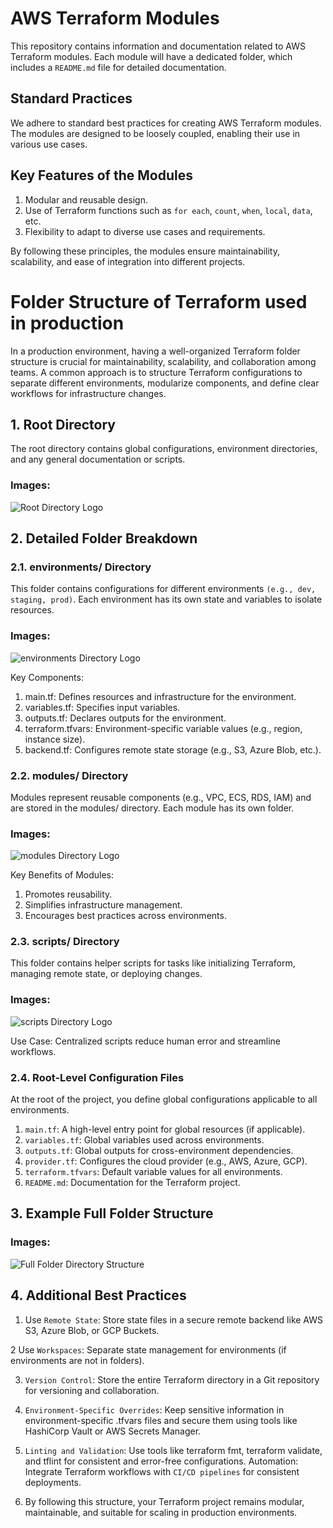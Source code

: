 # AWS Terraform Modules

This repository contains information and documentation related to AWS Terraform modules. Each module will have a dedicated folder, which includes a `README.md` file for detailed documentation.

## Standard Practices

We adhere to standard best practices for creating AWS Terraform modules. The modules are designed to be loosely coupled, enabling their use in various use cases. 

## Key Features of the Modules

1. Modular and reusable design.
2. Use of Terraform functions such as `for each`, `count`, `when`, `local`, `data`, etc.
3. Flexibility to adapt to diverse use cases and requirements.

By following these principles, the modules ensure maintainability, scalability, and ease of integration into different projects.


# Folder Structure of Terraform used in production

In a production environment, having a well-organized Terraform folder structure is crucial for maintainability, scalability, and collaboration among teams. A common approach is to structure Terraform configurations to separate different environments, modularize components, and define clear workflows for infrastructure changes.


## 1. Root Directory


The root directory contains global configurations, environment directories, and any general documentation or scripts.


### Images:

![Root Directory Logo](./images/Terraform%20folder%20structure%20root%20directory.png)



## 2. Detailed Folder Breakdown


### 2.1. environments/ Directory


This folder contains configurations for different environments `(e.g., dev, staging, prod)`. Each environment has its own state and variables to isolate resources.


### Images:

![environments Directory Logo](./images/Terraform%20folder%20structure%20environment%20directory.png)




Key Components:

1. main.tf: Defines resources and infrastructure for the environment.
2. variables.tf: Specifies input variables.
3. outputs.tf: Declares outputs for the environment.
4. terraform.tfvars: Environment-specific variable values (e.g., region, instance size).
5. backend.tf: Configures remote state storage (e.g., S3, Azure Blob, etc.).


### 2.2. modules/ Directory


Modules represent reusable components (e.g., VPC, ECS, RDS, IAM) and are stored in the modules/ directory. Each module has its own folder.


### Images:

![modules Directory Logo](./images/Terraform%20folder%20structure%20modules%20directory.png)



Key Benefits of Modules:

1. Promotes reusability.
2. Simplifies infrastructure management.
3. Encourages best practices across environments.



### 2.3. scripts/ Directory


This folder contains helper scripts for tasks like initializing Terraform, managing remote state, or deploying changes.


### Images:


![scripts Directory Logo](./images/Terraform%20folder%20structure%20scripts%20directory.png)



Use Case: Centralized scripts reduce human error and streamline workflows.




### 2.4. Root-Level Configuration Files


At the root of the project, you define global configurations applicable to all environments.

1. `main.tf`: A high-level entry point for global resources (if applicable).
2. `variables.tf`: Global variables used across environments.
3. `outputs.tf`: Global outputs for cross-environment dependencies.
4. `provider.tf`: Configures the cloud provider (e.g., AWS, Azure, GCP).
5. `terraform.tfvars`: Default variable values for all environments.
6. `README.md`: Documentation for the Terraform project.





## 3. Example Full Folder Structure


### Images:


![Full Folder Directory Structure](./images/Terraform%20full%20folder%20structure.png)



## 4. Additional Best Practices

1. Use `Remote State`: Store state files in a secure remote backend like AWS S3, Azure Blob, or GCP Buckets.

2 Use `Workspaces`: Separate state management for environments (if environments are not in folders).

3. `Version Control`: Store the entire Terraform directory in a Git repository for versioning and collaboration.

4. `Environment-Specific Overrides`: Keep sensitive information in environment-specific .tfvars files and secure them using tools like HashiCorp Vault or AWS Secrets Manager.

5. `Linting and Validation`: Use tools like terraform fmt, terraform validate, and tflint for consistent and error-free configurations.
Automation: Integrate Terraform workflows with `CI/CD pipelines` for consistent deployments.

6. By following this structure, your Terraform project remains modular, maintainable, and suitable for scaling in production environments.



